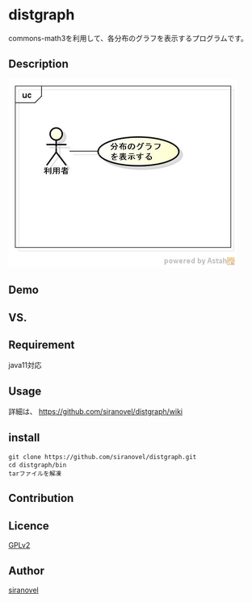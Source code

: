 ﻿distgraph
=========
commons-math3を利用して、各分布のグラフを表示するプログラムです。


## Description ##
![distgraph tool](images/ucDistGraph.jpg)

## Demo ##

## VS. ##

## Requirement ##
java11対応

## Usage ##
詳細は、
https://github.com/siranovel/distgraph/wiki

## install ##
    git clone https://github.com/siranovel/distgraph.git  
    cd distgraph/bin  
    tarファイルを解凍  

## Contribution ##

## Licence ##

[GPLv2](LICENSE)


## Author ##

[siranovel](https://github.com/siranovel)

